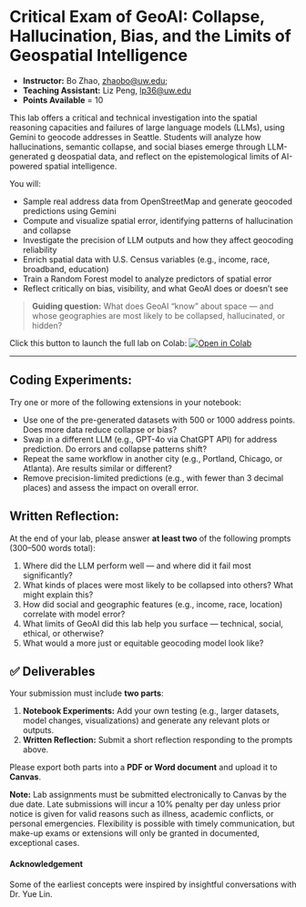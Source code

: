 # Critical Exam of GeoAI: Collapse, Hallucination, Bias, and the Limits of Geospatial Intelligence

- **Instructor:** Bo Zhao, [zhaobo@uw.edu](mailto:zhaobo@uw.edu); 
- **Teaching Assistant:** Liz Peng, lp36@uw.edu
- **Points Available** = 10

This lab offers a critical and technical investigation into the spatial reasoning capacities and failures of large language models (LLMs), using Gemini to geocode addresses in Seattle. Students will analyze how hallucinations, semantic collapse, and social biases emerge through LLM-generated g deospatial data, and reflect on the epistemological limits of AI-powered spatial intelligence.

You will:

- Sample real address data from OpenStreetMap and generate geocoded predictions using Gemini
- Compute and visualize spatial error, identifying patterns of hallucination and collapse
- Investigate the precision of LLM outputs and how they affect geocoding reliability
- Enrich spatial data with U.S. Census variables (e.g., income, race, broadband, education)
- Train a Random Forest model to analyze predictors of spatial error
- Reflect critically on bias, visibility, and what GeoAI does or doesn’t see

> **Guiding question:** What does GeoAI “know” about space — and whose geographies are most likely to be collapsed, hallucinated, or hidden?

Click this button to launch the full lab on Colab: [![Open in Colab](https://colab.research.google.com/assets/colab-badge.svg)](https://colab.research.google.com/drive/1vPi72aGdr-eAXvSuNIBDj4dJHIV0jAW7)

---

## Coding Experiments:

Try one or more of the following extensions in your notebook:

- Use one of the pre-generated datasets with 500 or 1000 address points. Does more data reduce collapse or bias?
- Swap in a different LLM (e.g., GPT-4o via ChatGPT API) for address prediction. Do errors and collapse patterns shift?
- Repeat the same workflow in another city (e.g., Portland, Chicago, or Atlanta). Are results similar or different?
- Remove precision-limited predictions (e.g., with fewer than 3 decimal places) and assess the impact on overall error.

## Written Reflection:

At the end of your lab, please answer **at least two** of the following prompts (300–500 words total):

1. Where did the LLM perform well — and where did it fail most significantly?
2. What kinds of places were most likely to be collapsed into others? What might explain this?
3. How did social and geographic features (e.g., income, race, location) correlate with model error?
4. What limits of GeoAI did this lab help you surface — technical, social, ethical, or otherwise?
5. What would a more just or equitable geocoding model look like?

## ✅ Deliverables

Your submission must include **two parts**:

1. **Notebook Experiments:** Add your own testing (e.g., larger datasets, model changes, visualizations) and generate any relevant plots or outputs.
2. **Written Reflection:** Submit a short reflection responding to the prompts above.

Please export both parts into a **PDF or Word document** and upload it to **Canvas**.

**Note:** Lab assignments must be submitted electronically to Canvas by the due date. Late submissions will incur a 10% penalty per day unless prior notice is given for valid reasons such as illness, academic conflicts, or personal emergencies. Flexibility is possible with timely communication, but make-up exams or extensions will only be granted in documented, exceptional cases.

#### Acknowledgement

Some of the earliest concepts were inspired by insightful conversations with Dr. Yue Lin.